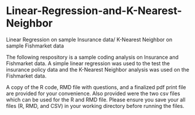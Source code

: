 # Linear-Regression-and-K-Nearest-Neighbor
Linear Regression on sample Insurance data/
K-Nearest Neighbor on sample Fishmarket data

The following respository is a sample coding analysis on Insurance and Fishmarket data. A simple linear regression was used to the test the insurance policy data and the K-Nearest Neighbor analysis was used on the Fishmarket data. 

A copy of the R code, RMD file with questions, and a finalized pdf print file are provided for your convenience. Also provided were the two csv files which can be used for the R and RMD file. Please ensure you save your all files (R, RMD, and CSV) in your working directory before running the files.
